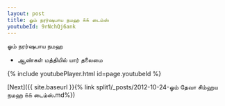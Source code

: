 ```yaml
---
layout: post
title: ஓம் நரர்ஷபாய நமஹ ௧௧ டைம்ஸ்
youtubeId: 9rNchQj6ank
---
```

 
 
 ஓம் நரர்ஷபாய நமஹ  
 
 -  ஆண்கள் மத்தியில் யார் தலைமை 
 
  
 
  
 
 
 
 
 
 


{% include youtubePlayer.html id=page.youtubeId %}
 
[Next]({{ site.baseurl }}{% link  split1/_posts/2012-10-24-ஓம் தேவா சிம்ஹய நமஹ ௧௧ டைம்ஸ்.md%})
 

